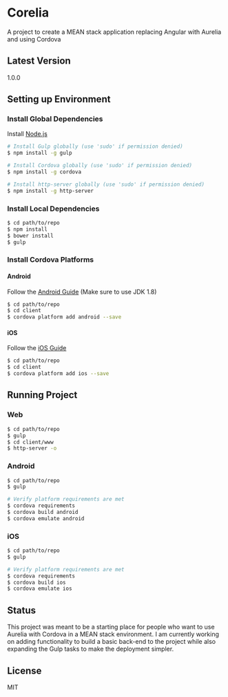 # Corelia
A project to create a MEAN stack application replacing Angular with Aurelia and using Cordova

## Latest Version
1.0.0

## Setting up Environment

### Install Global Dependencies
Install [Node.js](https://nodejs.org)
```sh
# Install Gulp globally (use 'sudo' if permission denied)
$ npm install -g gulp

# Install Cordova globally (use 'sudo' if permission denied)
$ npm install -g cordova

# Install http-server globally (use 'sudo' if permission denied)
$ npm install -g http-server
```

### Install Local Dependencies
```sh
$ cd path/to/repo
$ npm install
$ bower install
$ gulp
```

### Install Cordova Platforms
#### Android
Follow the [Android Guide](https://cordova.apache.org/docs/en/latest/guide/platforms/android/index.html#requirements-and-support)
(Make sure to use JDK 1.8)
```sh
$ cd path/to/repo
$ cd client
$ cordova platform add android --save
```

#### iOS
Follow the [iOS Guide](https://cordova.apache.org/docs/en/latest/guide/platforms/ios/index.html#requirements-and-support)
```sh
$ cd path/to/repo
$ cd client
$ cordova platform add ios --save
```

## Running Project
### Web
```sh
$ cd path/to/repo
$ gulp
$ cd client/www
$ http-server -o
```

### Android
```sh
$ cd path/to/repo
$ gulp

# Verify platform requirements are met
$ cordova requirements
$ cordova build android
$ cordova emulate android
```

### iOS
```sh
$ cd path/to/repo
$ gulp

# Verify platform requirements are met
$ cordova requirements
$ cordova build ios
$ cordova emulate ios
```

## Status
This project was meant to be a starting place for people who want to use Aurelia with Cordova in a MEAN stack environment. I am currently working on adding functionality to build a basic back-end to the project while also expanding the Gulp tasks to make the deployment simpler.

## License
MIT
